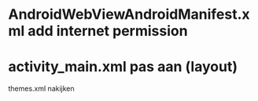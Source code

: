 # AndroidWebViewAndroidManifest.xml add internet permission

# activity_main.xml pas aan (layout)

themes.xml nakijken

